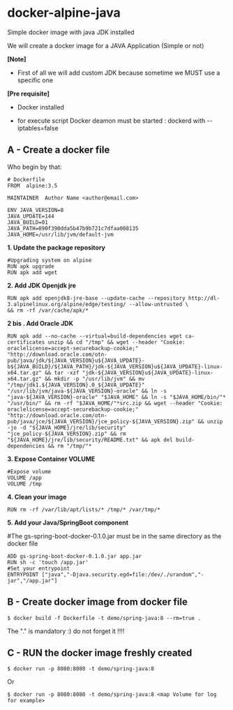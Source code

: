 # docker-alpine-java
Simple docker image with java JDK installed

We will create a docker image for a JAVA Application (Simple or not)

**[Note]**
- First of all we will add custom JDK because  sometime we MUST use a specific one



**[Pre requisite]**
- Docker installed

- for execute script Docker deamon must be started : dockerd with  --iptables=false



## A - Create a docker file 
Who begin by that:

    # Dockerfile
    FROM  alpine:3.5

    MAINTAINER  Author Name <author@email.com>
    
    ENV JAVA_VERSION=8 
    JAVA_UPDATE=144 
    JAVA_BUILD=01
    JAVA_PATH=090f390dda5b47b9b721c7dfaa008135    
    JAVA_HOME=/usr/lib/jvm/default-jvm
   

**1. Update the package repository**

    #Upgrading system on alpine
    RUN apk upgrade
    RUN apk add wget

**2. Add JDK Openjdk jre**

    RUN apk add openjdk8-jre-base --update-cache --repository http://dl-3.alpinelinux.org/alpine/edge/testing/ --allow-untrusted \
    && rm -rf /var/cache/apk/*
    
**2 bis . Add Oracle JDK**
 
    RUN apk add --no-cache --virtual=build-dependencies wget ca-certificates unzip && cd "/tmp" && wget --header "Cookie: oraclelicense=accept-securebackup-cookie;" "http://download.oracle.com/otn-pub/java/jdk/${JAVA_VERSION}u${JAVA_UPDATE}-b${JAVA_BUILD}/${JAVA_PATH}/jdk-${JAVA_VERSION}u${JAVA_UPDATE}-linux-x64.tar.gz" && tar -xzf "jdk-${JAVA_VERSION}u${JAVA_UPDATE}-linux-x64.tar.gz" && mkdir -p "/usr/lib/jvm" && mv "/tmp/jdk1.${JAVA_VERSION}.0_${JAVA_UPDATE}" "/usr/lib/jvm/java-${JAVA_VERSION}-oracle" && ln -s "java-${JAVA_VERSION}-oracle" "$JAVA_HOME" && ln -s "$JAVA_HOME/bin/"* "/usr/bin/" && rm -rf "$JAVA_HOME/"*src.zip && wget --header "Cookie: oraclelicense=accept-securebackup-cookie;" "http://download.oracle.com/otn-pub/java/jce/${JAVA_VERSION}/jce_policy-${JAVA_VERSION}.zip" && unzip -jo -d "${JAVA_HOME}/jre/lib/security" "jce_policy-${JAVA_VERSION}.zip" && rm "${JAVA_HOME}/jre/lib/security/README.txt" && apk del build-dependencies && rm "/tmp/"*


**3. Expose Container VOLUME**

    #Expose volume
    VOLUME /app
    VOLUME /tmp

**4. Clean your image**

    RUN rm -rf /var/lib/apt/lists/* /tmp/* /var/tmp/*


**5. Add your Java/SpringBoot component**

#The gs-spring-boot-docker-0.1.0.jar must be in the same directory as the docker file

    ADD gs-spring-boot-docker-0.1.0.jar app.jar
    RUN sh -c 'touch /app.jar'
    #Set your entrypoint
    ENTRYPOINT ["java","-Djava.security.egd=file:/dev/./urandom","-jar","/app.jar"]


## B - Create docker image from docker file

    $ docker build -f Dockerfile -t demo/spring-java:8 --rm=true .

The "." is mandatory :) do not forget it !!!!


## C - RUN the docker image freshly created
    $ docker run -p 8080:8080 -t demo/spring-java:8

Or

    $ docker run -p 8080:8080 -t demo/spring-java:8 <map Volume for log for example>
